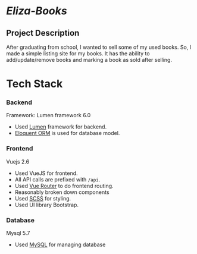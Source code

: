 # *Eliza-Books*

## Project Description

After graduating from school, I wanted to sell some of my used books. So, I made a simple listing site for my books. It has the ability to add/update/remove books and marking a book as sold after selling.

# Tech Stack
### Backend

Framework: Lumen framework 6.0

* Used [Lumen](https://lumen.laravel.com/) framework for backend.
* [Eloquent ORM](https://lumen.laravel.com/docs/6.x/database) is used for database model.

### Frontend

Vuejs 2.6

* Used VueJS for frontend.
* All API calls are prefixed with `/api`.
* Used [Vue Router](https://router.vuejs.org/) to do frontend routing.
* Reasonably broken down components
* Used [SCSS](https://sass-lang.com/documentation/syntax) for styling.
* Used UI library Bootstrap.

### Database

Mysql 5.7

* Used [MySQL](https://www.mysql.com) for managing database
